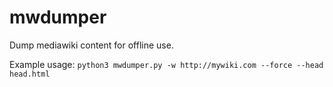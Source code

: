 # mwdumper

Dump mediawiki content for offline use.

Example usage: `python3 mwdumper.py -w http://mywiki.com --force --head head.html`
